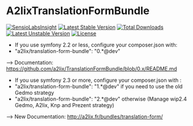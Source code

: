 A2lixTranslationFormBundle
==========================

[![SensioLabsInsight](https://insight.sensiolabs.com/projects/64aee70e-7b00-406f-8648-f7ea66e29f80/mini.png)](https://insight.sensiolabs.com/projects/64aee70e-7b00-406f-8648-f7ea66e29f80)
[![Latest Stable Version](https://poser.pugx.org/a2lix/translation-form-bundle/v/stable.svg)](https://packagist.org/packages/a2lix/translation-form-bundle) [![Total Downloads](https://poser.pugx.org/a2lix/translation-form-bundle/downloads.svg)](https://packagist.org/packages/a2lix/translation-form-bundle) [![Latest Unstable Version](https://poser.pugx.org/a2lix/translation-form-bundle/v/unstable.svg)](https://packagist.org/packages/a2lix/translation-form-bundle) [![License](https://poser.pugx.org/a2lix/translation-form-bundle/license.svg)](https://packagist.org/packages/a2lix/translation-form-bundle)


* If you use symfony 2.2 or less, configure your composer.json with:
 * "a2lix/translation-form-bundle": "0.*@dev"

--> Documentation: https://github.com/a2lix/TranslationFormBundle/blob/0.x/README.md




* If you use symfony 2.3 or more, configure your composer.json with :
 * "a2lix/translation-form-bundle": "1.*@dev"     if you need to use the old Gedmo strategy
 * "a2lix/translation-form-bundle": "2.*@dev"     otherwise (Manage wip2.4 Gedmo, A2lix, Knp and Prezent strategy)

--> New Documentation: http://a2lix.fr/bundles/translation-form/
